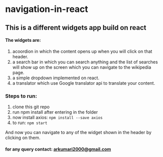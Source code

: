 # navigation-in-react

## This is a different widgets app build on react

#### The widgets are:
1. acoordion in which the content opens up when you will click on that header.
2. a search bar in which you can search anything and the list of searches will show up on the screen which you can navigate to the wikipedia page.
3. a simple dropdown implemented on react.
4. a translator which use Google translator api to translate your content.

### Steps to run:
1. clone this git repo
2. run npm install after entering in the folder
3. now install axios: `npm install --save axios`
4. to run: `npm start`

And now you can navigate to any of the widget shown in the header by clicking on them.

#### for any query contact: arkumari2000@gmail.com
